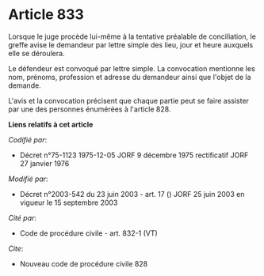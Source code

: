 # Article 833

Lorsque le juge procède lui-même à la tentative préalable de conciliation, le greffe avise le demandeur par lettre simple des
lieu, jour et heure auxquels elle se déroulera.

Le défendeur est convoqué par lettre simple. La convocation mentionne les nom, prénoms, profession et adresse du demandeur
ainsi que l'objet de la demande.

L'avis et la convocation précisent que chaque partie peut se faire assister par une des personnes énumérées à l'article 828.

**Liens relatifs à cet article**

_Codifié par_:

  - Décret n°75-1123 1975-12-05 JORF 9 décembre 1975 rectificatif JORF 27 janvier 1976

_Modifié par_:

  - Décret n°2003-542 du 23 juin 2003 - art. 17 () JORF 25 juin 2003 en vigueur le 15 septembre 2003

_Cité par_:

  - Code de procédure civile - art. 832-1 (VT)

_Cite_:

  - Nouveau code de procédure civile 828

